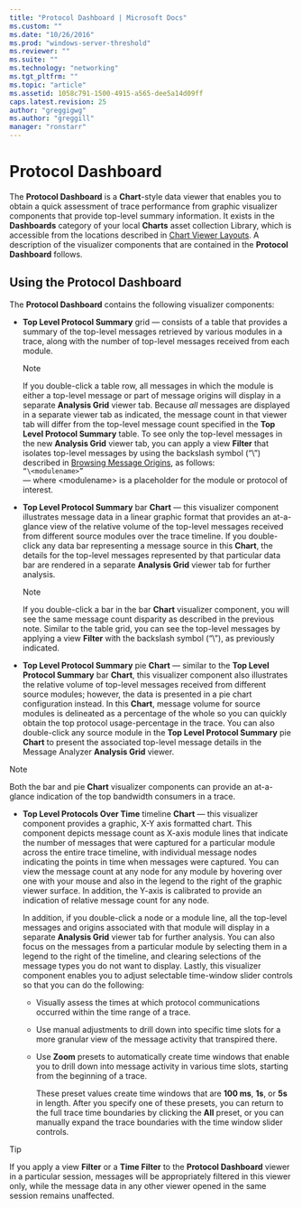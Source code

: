 ```yaml
---
title: "Protocol Dashboard | Microsoft Docs"
ms.custom: ""
ms.date: "10/26/2016"
ms.prod: "windows-server-threshold"
ms.reviewer: ""
ms.suite: ""
ms.technology: "networking"
ms.tgt_pltfrm: ""
ms.topic: "article"
ms.assetid: 1058c791-1500-4915-a565-dee5a14d09ff
caps.latest.revision: 25
author: "greggigwg"
ms.author: "greggill"
manager: "ronstarr"
---
```


# Protocol Dashboard

The **Protocol Dashboard** is a **Chart**-style data viewer that enables you to obtain a quick assessment of trace performance from graphic visualizer components that provide top-level summary information. It exists in the **Dashboards** category of your local **Charts** asset collection Library, which is accessible from the locations described in [Chart Viewer Layouts](chart-viewer-layouts.md). A description of the  visualizer components that are contained in the **Protocol Dashboard** follows.  
  
## Using the Protocol Dashboard  

 The **Protocol Dashboard** contains the following visualizer components:  
  
- **Top Level Protocol Summary** grid — consists of a table that provides a summary of the top-level messages retrieved by various modules in a trace, along with the number of top-level messages received from each module.  
  
  > [!NOTE]
  >  If you double-click a table row, all messages in which the module is either a top-level message or part of message origins will display in a separate **Analysis Grid** viewer tab. Because *all* messages are displayed in a separate viewer tab as indicated, the message count in that viewer tab will differ from the top-level message count specified in the **Top Level Protocol Summary** table. To see only the top-level messages in the new **Analysis Grid** viewer tab, you can apply a view **Filter** that isolates top-level messages by using the backslash symbol (“\”) described in [Browsing Message Origins](using-the-filtering-language.md#BKMK_BrowseMessageOrigins), as follows:   
  > `“\<modulename>”`  
  >  — where \<modulename> is a placeholder for the module or protocol of interest.  
  
- **Top Level Protocol Summary** bar **Chart** — this visualizer component illustrates message data in a linear graphic format that provides an at-a-glance view of the relative volume of the top-level messages received from different source modules over the trace timeline. If you double-click any data bar representing a message source in this **Chart**, the details for the top-level messages represented by that particular data bar are rendered in a separate **Analysis Grid** viewer tab for further analysis.  
  
  > [!NOTE]
  >  If you double-click a bar in the bar **Chart** visualizer component, you will see the same message count disparity as described in the previous note. Similar to the table grid, you can see the top-level messages by applying a view **Filter** with the backslash symbol (“\”), as previously indicated.  
  
- **Top Level Protocol Summary** pie **Chart** — similar to the **Top Level Protocol Summary** bar **Chart**, this visualizer component also illustrates the relative volume of top-level messages received from different source modules; however, the data is presented in a pie chart configuration instead. In this **Chart**, message volume for source modules is delineated as a percentage of the whole so you can quickly obtain the top protocol usage-percentage in the trace. You can also double-click any source module in the **Top Level Protocol Summary** pie **Chart** to present the associated top-level message details in the Message Analyzer **Analysis Grid** viewer.  
  
> [!NOTE]
>  Both the bar and pie **Chart** visualizer components can provide an at-a-glance indication of the top bandwidth consumers in a trace.  
  
-   **Top Level Protocols Over Time** timeline **Chart** — this visualizer component provides a graphic, X-Y axis formatted chart. This component depicts message count as X-axis module lines that indicate the number of messages that were captured for a particular module across the entire trace timeline, with individual message nodes indicating the points in time when messages were captured. You can view the message count at any node for any module by hovering over one with your mouse and also in the legend to the right of the graphic viewer surface. In addition, the Y-axis is calibrated to provide an indication of relative message count for any node.  
  
     In addition, if you double-click a node or a module line, all the top-level messages and origins associated with that module will display in a separate **Analysis Grid** viewer tab for further analysis. You can also focus on the messages from a particular module by selecting them in a legend to the right of the timeline, and clearing selections of the message types you do not want to display. Lastly, this visualizer component enables you to adjust selectable time-window slider controls so that you can do the following:  
  
    -   Visually assess the times at which protocol communications occurred within the time range of a trace.  
  
    -   Use manual adjustments to drill down into specific time slots for a more granular view of the message activity that transpired there.  
  
    -   Use **Zoom** presets to automatically create time windows that enable you to drill down into message activity in various time slots, starting from the beginning of a trace.  
  
         These preset values create time windows that are **100 ms**, **1s**, or **5s** in length. After you specify one of these presets, you can return to the full trace time boundaries by clicking the **All** preset, or you can manually expand the trace boundaries with the time window slider controls.  
  
> [!TIP]
>  If you apply a view **Filter** or a **Time Filter** to the **Protocol Dashboard** viewer in a particular session, messages will be appropriately filtered in this viewer only, while the message data in any other viewer opened in the same session remains unaffected.